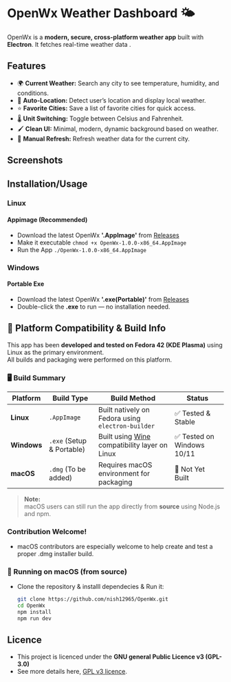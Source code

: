 # OpenWx Weather Dashboard 🌤️

OpenWx is a **modern, secure, cross-platform weather app** built with **Electron**. 
It fetches real-time weather data .

## Features

- 🌍 **Current Weather:** Search any city to see temperature, humidity, and conditions.  
- 📍 **Auto-Location:** Detect user’s location and display local weather.  
- ⭐ **Favorite Cities:** Save a list of favorite cities for quick access.  
- 🌡️ **Unit Switching:** Toggle between Celsius and Fahrenheit.  
- 🖌️ **Clean UI:** Minimal, modern, dynamic background based on weather.  
- 🔄 **Manual Refresh:** Refresh weather data for the current city.  


## Screenshots

## Installation/Usage

### Linux 
#### Appimage (Recommended)

- Download the latest OpenWx **'.AppImage'** from [Releases](https://github.com/nish12965/OpenWx/releases)
- Make it executable
```chmod +x OpenWx-1.0.0-x86_64.AppImage```
- Run the App
  ```./OpenWx-1.0.0-x86_64.AppImage```

### Windows

#### Portable Exe
- Download the latest OpenWx **'.exe(Portable)'** from [Releases](https://github.com/nish12965/OpenWx/releases)
- Double-click the **.exe** to run — no installation needed.

## 🧩 Platform Compatibility & Build Info

This app has been **developed and tested on Fedora 42 (KDE Plasma)** using Linux as the primary environment.  
All builds and packaging were performed on this platform.

### 🖥️ Build Summary

| Platform | Build Type | Build Method | Status |
|-----------|-------------|---------------|---------|
| **Linux** | `.AppImage` | Built natively on Fedora using `electron-builder` | ✅ Tested & Stable |
| **Windows** | `.exe` (Setup & Portable) | Built using [Wine](https://www.winehq.org/) compatibility layer on Linux | ✅ Tested on Windows 10/11 |
| **macOS** | `.dmg` (To be added) | Requires macOS environment for packaging | 🚧 Not Yet Built |

> **Note:**  
> macOS users can still run the app directly from **source** using Node.js and npm.

### Contribution Welcome!

- macOS contributors are especially welcome to help create and test a proper .dmg installer build.

### 🍎 Running on macOS (from source)

- Clone the repository & installl dependecies & Run it:
   ```bash
   git clone https://github.com/nish12965/OpenWx.git
   cd OpenWx
   npm install
   npm run dev


## Licence 
- This project is licenced under the **GNU general Public Licence v3 (GPL-3.0)**
- See more details here, [GPL v3 licence](https://www.gnu.org/licenses/gpl-3.0.en.html).




